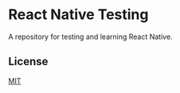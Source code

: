 # React Native Testing

A repository for testing and learning React Native.

## License
[MIT](https://choosealicense.com/licenses/mit/)